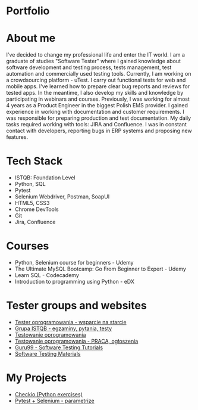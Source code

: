 # Portfolio

# About me
  I've decided to change my professional life and enter the IT world. 
  I am a graduate of studies "Software Tester" where I gained knowledge about software development and testing process, tests management, test automation and commercially used testing tools.
  Currently, I am working on a crowdsourcing platform - uTest. I carry out functional tests for web and mobile apps. I've learned how to prepare clear bug reports and reviews for tested apps. In the meantime, I also develop my skills and knowledge by participating in webinars and courses. 
  Previously, I was working for almost 4 years as a Product Engineer in the biggest Polish EMS provider. I gained experience in working with documentation and customer requirements. I was responsible for preparing production and test documentation. My daily tasks required working with tools: JIRA and Confluence. I was in constant contact with developers, reporting bugs in ERP systems and proposing new features. 

# Tech Stack
* ISTQB: Foundation Level
* Python, SQL
* Pytest
* Selenium Webdriver, Postman, SoapUI
* HTML5, CSS3
* Chrome DevTools
* Git
* Jira, Confluence

# Courses
* Python, Selenium course for beginners - Udemy
* The Ultimate MySQL Bootcamp: Go From Beginner to Expert - Udemy
* Learn SQL - Codecademy
* Introduction to programming using Python - eDX

# Tester groups and websites
* [Tester oprogramowania - wsparcie na starcie](https://www.facebook.com/groups/testeroprogramowania/)
* [Grupa ISTQB - egzaminy, pytania, testy](https://www.facebook.com/groups/194288250951242/)
* [Testowanie oprogramowania](https://www.facebook.com/groups/TestowanieOprogramowania/)
* [Testowanie oprogramowania - PRACA, ogłoszenia](https://www.facebook.com/groups/215557562210470/)
* [Guru99 - Software Testing Tutorials](https://www.guru99.com/software-testing.html)
* [Software Testing Materials](https://www.softwaretestingmaterial.com/software-testing/)

# My Projects
* [Checkio (Python exercises)](https://github.com/marbor92/checkio_python)
* [Pytest + Selenium - parametrize](https://github.com/marbor92/pytest_parametrize)
